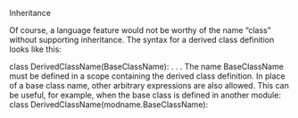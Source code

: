 Inheritance

Of course, a language feature would not be worthy of the name “class” without supporting inheritance.
The syntax for a derived class definition looks like this:

class DerivedClassName(BaseClassName):
    <statement-1>
    .
    .
    .
    <statement-N>
The name BaseClassName must be defined in a scope containing the derived class definition.
In place of a base class name, other arbitrary expressions are also allowed. 
This can be useful, for example, when the base class is defined in another module:
class DerivedClassName(modname.BaseClassName):
